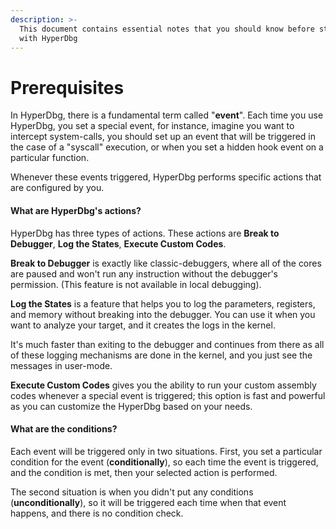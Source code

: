 ```yaml
---
description: >-
  This document contains essential notes that you should know before starting
  with HyperDbg
---
```


# Prerequisites

  
In HyperDbg, there is a fundamental term called "**event**". Each time you use HyperDbg, you set a special event, for instance, imagine you want to intercept system-calls, you should set up an event that will be triggered in the case of a "syscall" execution, or when you set a hidden hook event on a particular function.

Whenever these events triggered, HyperDbg performs specific actions that are configured by you.

#### What are HyperDbg's actions?

HyperDbg has three types of actions. These actions are **Break to Debugger**, **Log the States**, **Execute Custom Codes**.

**Break to Debugger** is exactly like classic-debuggers, where all of the cores are paused and won't run any instruction without the debugger's permission. \(This feature is not available in local debugging\).

**Log the States** is a feature that helps you to log the parameters, registers, and memory without breaking into the debugger. You can use it when you want to analyze your target, and it creates the logs in the kernel.

It's much faster than exiting to the debugger and continues from there as all of these logging mechanisms are done in the kernel, and you just see the messages in user-mode.

**Execute Custom Codes** gives you the ability to run your custom assembly codes whenever a special event is triggered; this option is fast and powerful as you can customize the HyperDbg based on your needs.

#### What are the conditions?

Each event will be triggered only in two situations. First, you set a particular condition for the event \(**conditionally**\), so each time the event is triggered, and the condition is met, then your selected action is performed.

The second situation is when you didn't put any conditions \(**unconditionally**\), so it will be triggered each time when that event happens, and there is no condition check.

